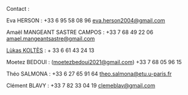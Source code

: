 Contact : 

Eva HERSON : +33 6 95 58 08 96 eva.herson2004@gmail.com

Amaël MANGEANT SASTRE CAMPOS : +33 7 68 49 22 06 amael.mangeantsastre@gmail.com

[Lùkas KOLTÈS](mailto:lukas.koltes@hotmail.fr) : + 33 6 61 43 24 13

Moetez BEDOUI : (moetezbedoui2021@gmail.com) +33 7 68 05 96 15

Théo SALMONA : +33 6 27 65 91 64 theo.salmona@etu.u-paris.fr

Clément BLAVY : +33 7 82 33 04 19 clemeblav@gmail.com